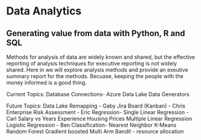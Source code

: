 # Data Analytics
## Generating value from data with Python, R and SQL

Methods for analysis of data are widely known and shared,
but the effective reporting of analysis techniques for executive
reporting is not widely shared.  Here in we will explore analysis
methods and provide an exeutive summary report for the methods. 
Becuase, keeping the people with the money informed is a good thing.

Current Topics:
Database Connections-
    Azure Data Lake
Data Generators



Future Topics:
Data Lake Remapping - Gaby
Jira Board (Kanban) - Chris
Enterprise Risk Assessment - Eric
Regression-
    Single Linear Regression - Carl
        Salary vs Years Experience
        Housing Prices
    Multiple Linear Regression
    Logistic Regression - Ben
Classification-
    Nearest Neighbor
    K-Means
    Random Forest
    Gradient boosted
    Multi Arm Bandit - resource allocation